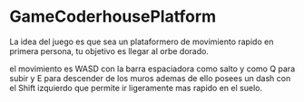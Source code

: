 # GameCoderhousePlatform
 
La idea del juego es que sea un plataformero de movimiento rapido en primera persona, tu objetivo es llegar al orbe dorado.

el movimiento es WASD con la barra espaciadora como salto y como Q para subir y E para descender de los muros
ademas de ello posees un dash con el Shift izquierdo que permite ir ligeramente mas rapido en el suelo.
